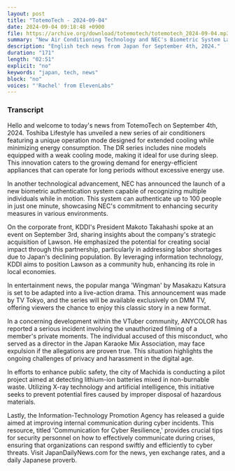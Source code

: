 ```yaml
---
layout: post
title: "TotemoTech - 2024-09-04"
date: 2024-09-04 09:18:48 +0900
file: https://archive.org/download/totemotech/totemotech_2024-09-04.mp3
summary: "New Air Conditioning Technology and NEC's Biometric System Launch, & more…"
description: "English tech news from Japan for September 4th, 2024."
duration: "171"
length: "02:51"
explicit: "no"
keywords: "japan, tech, news"
block: "no"
voices: "'Rachel' from ElevenLabs"
---
```


### Transcript

Hello and welcome to today's news from TotemoTech on September 4th, 2024. Toshiba Lifestyle has unveiled a new series of air conditioners featuring a unique operation mode designed for extended cooling while minimizing energy consumption. The DR series includes nine models equipped with a weak cooling mode, making it ideal for use during sleep. This innovation caters to the growing demand for energy-efficient appliances that can operate for long periods without excessive energy use.

In another technological advancement, NEC has announced the launch of a new biometric authentication system capable of recognizing multiple individuals while in motion. This system can authenticate up to 100 people in just one minute, showcasing NEC's commitment to enhancing security measures in various environments.

On the corporate front, KDDI's President Makoto Takahashi spoke at an event on September 3rd, sharing insights about the company's strategic acquisition of Lawson. He emphasized the potential for creating social impact through this partnership, particularly in addressing labor shortages due to Japan's declining population. By leveraging information technology, KDDI aims to position Lawson as a community hub, enhancing its role in local economies.

In entertainment news, the popular manga 'Wingman' by Masakazu Katsura is set to be adapted into a live-action drama. This announcement was made by TV Tokyo, and the series will be available exclusively on DMM TV, offering viewers the chance to enjoy this classic story in a new format.

In a concerning development within the VTuber community, ANYCOLOR has reported a serious incident involving the unauthorized filming of a member's private moments. The individual accused of this misconduct, who served as a director in the Japan Karaoke Mix Association, may face expulsion if the allegations are proven true. This situation highlights the ongoing challenges of privacy and harassment in the digital age.

In efforts to enhance public safety, the city of Machida is conducting a pilot project aimed at detecting lithium-ion batteries mixed in non-burnable waste. Utilizing X-ray technology and artificial intelligence, this initiative seeks to prevent potential fires caused by improper disposal of hazardous materials.

Lastly, the Information-Technology Promotion Agency has released a guide aimed at improving internal communication during cyber incidents. This resource, titled 'Communication for Cyber Resilience,' provides crucial tips for security personnel on how to effectively communicate during crises, ensuring that organizations can respond swiftly and efficiently to cyber threats.   Visit JapanDailyNews.com for the news, yen exchange rates, and a daily Japanese proverb.
